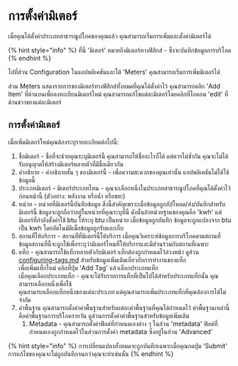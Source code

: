 # การตั้งค่ามิเตอร์

เมื่อคุณได้ตั้งค่าประเภทสาธารณูปโภคของคุณแล้ว คุณสามารถเริ่มการเพิ่มและตั้งค่ามิเตอร์ได้

{% hint style="info" %}
ที่นี่ 'มิเตอร์' หมายถึงมิเตอร์ทางฟิสิกส์ - ซึ่งจะบันทึกข้อมูลการบริโภค
{% endhint %}

ไปที่ส่วน Configuration ในแอปพลิเคชันและใต้ 'Meters' คุณสามารถเริ่มการเพิ่มมิเตอร์ได้

ส่วน Meters แสดงรายการของมิเตอร์ทางฟิสิกส์ทั้งหมดที่คุณได้ตั้งค่าไว้ คุณสามารถคลิก 'Add Item' ที่ด้านบนเพื่อลงทะเบียนมิเตอร์ใหม่ คุณสามารถแก้ไขแต่ละมิเตอร์โดยคลิกที่ไอคอน 'edit' ที่ด้านขวาของแต่ละมิเตอร์

## การตั้งค่ามิเตอร์

เมื่อเพิ่มมิเตอร์ใหม่คุณต้องระบุรายละเอียดต่อไปนี้:

1. ชื่อมิเตอร์ - ชื่อที่จะช่วยคุณระบุมิเตอร์นี้ คุณสามารถให้ชื่ออะไรก็ได้ แต่ควรไม่ซ้ำกัน คุณจะไม่ได้รับอนุญาตให้สร้างมิเตอร์หลายตัวที่มีชื่อเดียวกัน
2. คำอธิบาย - คำอธิบายสั้น ๆ ของมิเตอร์นี้ - เพื่อความสะดวกของคุณเท่านั้น แอปพลิเคชันไม่ได้ใช้ข้อมูลนี้
3. ประเภทมิเตอร์ - มิเตอร์ประเภทไหน - คุณจะเลือกหนึ่งในประเภทสาธารณูปโภคที่คุณได้ตั้งค่าไว้ก่อนหน้านี้ (ตัวอย่าง: พลังงาน หรือน้ำ หรือขยะ)
4. หน่วย - หน่วยที่มิเตอร์นี้บันทึกข้อมูล สิ่งนี้สำคัญเพราะเมื่อข้อมูลถูกอัปโหลด/ส่ง/บันทึกสำหรับมิเตอร์นี้ ข้อมูลจะถูกถือว่าอยู่ในหน่วยที่คุณระบุที่นี่ ดังนั้นถ้าหน่วยฐานของคุณคือ 'kwh' แต่มิเตอร์ที่กำลังตั้งค่าใช้ btu ให้ระบุ btu เป็นหน่วย เมื่อข้อมูลถูกบันทึก ข้อมูลจะถูกแปลงจาก btu เป็น kwh โดยอัตโนมัติเมื่อข้อมูลถูกรับและเก็บ
5. สถานที่ให้บริการ - สถานที่ที่มิเตอร์นี้ให้บริการ เมื่อคุณวิเคราะห์ข้อมูลการบริโภคตามสถานที่ ข้อมูลสถานที่นี้จะถูกใช้เพื่อระบุว่ามิเตอร์ไหนที่ให้บริการและมีส่วนร่วมกับสถานที่เฉพาะ
6. แท็ก - คุณสามารถใช้แท็กหลายตัวกับมิเตอร์ แท็กต้องถูกกำหนดไว้ล่วงหน้า ดูส่วน [configuring-tags.md](configuring-tags.md "mention") สำหรับข้อมูลเพิ่มเติมเกี่ยวกับการทำงานของแท็ก\
   เพื่อเพิ่มแท็กใหม่ คลิกที่ปุ่ม 'Add Tag' แล้วเลือกประเภทแท็ก\
   เมื่อคุณเลือกประเภทแท็ก - คุณจะได้รับรายการแท็กที่เป็นไปได้สำหรับประเภทแท็กนั้น คุณสามารถเลือกหนึ่งเพื่อใช้\
   คุณสามารถเลือกแท็กหนึ่งของแต่ละประเภท แต่คุณสามารถเพิ่มประเภทแท็กที่คุณต้องการได้ไม่จำกัด
7. ค่าพื้นฐาน คุณสามารถตั้งค่าค่าพื้นฐานสำหรับแต่ละค่าพื้นฐานที่คุณได้กำหนดไว้ ค่าพื้นฐานเหล่านี้คือค่าพื้นฐานการบริโภครายวัน ดูส่วนการตั้งค่าค่าพื้นฐานสำหรับข้อมูลเพิ่มเติม
   1. Metadata - คุณสามารถตั้งค่าฟิลด์ที่กำหนดเองต่าง ๆ ในส่วน 'metadata' ฟิลด์ที่กำหนดเองถูกกำหนดไว้ในส่วนการตั้งค่า metadata ซึ่งอยู่ในส่วน 'Advanced'&#x20;

{% hint style="info" %}
การเปลี่ยนแปลงทั้งหมดจะถูกบันทึกเฉพาะเมื่อคุณกดปุ่ม 'Submit' การแก้ไขของคุณจะไม่ถูกบันทึกจนกว่าคุณจะทำเช่นนั้น
{% endhint %}
